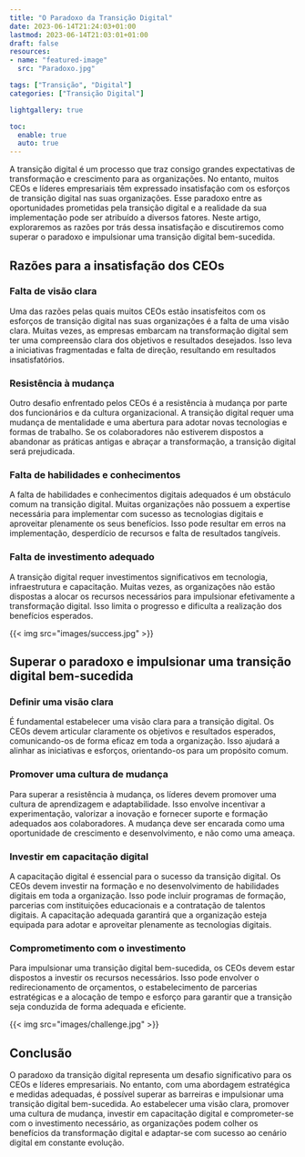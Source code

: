 ```yaml
---
title: "O Paradoxo da Transição Digital"
date: 2023-06-14T21:24:03+01:00
lastmod: 2023-06-14T21:03:01+01:00
draft: false
resources:
- name: "featured-image"
  src: "Paradoxo.jpg"

tags: ["Transição", "Digital"]
categories: ["Transição Digital"]

lightgallery: true

toc:
  enable: true
  auto: true
---
```

A transição digital é um processo que traz consigo grandes expectativas de transformação e crescimento para as organizações. No entanto, muitos CEOs e líderes empresariais têm expressado insatisfação com os esforços de transição digital nas suas organizações. Esse paradoxo entre as oportunidades prometidas pela transição digital e a realidade da sua implementação pode ser atribuído a diversos fatores. Neste artigo, exploraremos as razões por trás dessa insatisfação e discutiremos como superar o paradoxo e impulsionar uma transição digital bem-sucedida.

## Razões para a insatisfação dos CEOs

### Falta de visão clara

Uma das razões pelas quais muitos CEOs estão insatisfeitos com os esforços de transição digital nas suas organizações é a falta de uma visão clara. Muitas vezes, as empresas embarcam na transformação digital sem ter uma compreensão clara dos objetivos e resultados desejados. Isso leva a iniciativas fragmentadas e falta de direção, resultando em resultados insatisfatórios.

### Resistência à mudança

Outro desafio enfrentado pelos CEOs é a resistência à mudança por parte dos funcionários e da cultura organizacional. A transição digital requer uma mudança de mentalidade e uma abertura para adotar novas tecnologias e formas de trabalho. Se os colaboradores não estiverem dispostos a abandonar as práticas antigas e abraçar a transformação, a transição digital será prejudicada.

### Falta de habilidades e conhecimentos

A falta de habilidades e conhecimentos digitais adequados é um obstáculo comum na transição digital. Muitas organizações não possuem a expertise necessária para implementar com sucesso as tecnologias digitais e aproveitar plenamente os seus benefícios. Isso pode resultar em erros na implementação, desperdício de recursos e falta de resultados tangíveis.

### Falta de investimento adequado

A transição digital requer investimentos significativos em tecnologia, infraestrutura e capacitação. Muitas vezes, as organizações não estão dispostas a alocar os recursos necessários para impulsionar efetivamente a transformação digital. Isso limita o progresso e dificulta a realização dos benefícios esperados.

{{< img src="images/success.jpg" >}}

## Superar o paradoxo e impulsionar uma transição digital bem-sucedida

### Definir uma visão clara

É fundamental estabelecer uma visão clara para a transição digital. Os CEOs devem articular claramente os objetivos e resultados esperados, comunicando-os de forma eficaz em toda a organização. Isso ajudará a alinhar as iniciativas e esforços, orientando-os para um propósito comum.

### Promover uma cultura de mudança

Para superar a resistência à mudança, os líderes devem promover uma cultura de aprendizagem e adaptabilidade. Isso envolve incentivar a experimentação, valorizar a inovação e fornecer suporte e formação adequados aos colaboradores. A mudança deve ser encarada como uma oportunidade de crescimento e desenvolvimento, e não como uma ameaça.

### Investir em capacitação digital

A capacitação digital é essencial para o sucesso da transição digital. Os CEOs devem investir na formação e no desenvolvimento de habilidades digitais em toda a organização. Isso pode incluir programas de formação, parcerias com instituições educacionais e a contratação de talentos digitais. A capacitação adequada garantirá que a organização esteja equipada para adotar e aproveitar plenamente as tecnologias digitais.

### Comprometimento com o investimento

Para impulsionar uma transição digital bem-sucedida, os CEOs devem estar dispostos a investir os recursos necessários. Isso pode envolver o redirecionamento de orçamentos, o estabelecimento de parcerias estratégicas e a alocação de tempo e esforço para garantir que a transição seja conduzida de forma adequada e eficiente.

{{< img src="images/challenge.jpg" >}}

## Conclusão
O paradoxo da transição digital representa um desafio significativo para os CEOs e líderes empresariais. No entanto, com uma abordagem estratégica e medidas adequadas, é possível superar as barreiras e impulsionar uma transição digital bem-sucedida. Ao estabelecer uma visão clara, promover uma cultura de mudança, investir em capacitação digital e comprometer-se com o investimento necessário, as organizações podem colher os benefícios da transformação digital e adaptar-se com sucesso ao cenário digital em constante evolução.